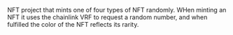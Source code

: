 NFT project that mints one of four types of NFT randomly.
WHen minting an NFT it uses the chainlink VRF to request a random number, and when fulfilled the color of the NFT reflects its rarity.
